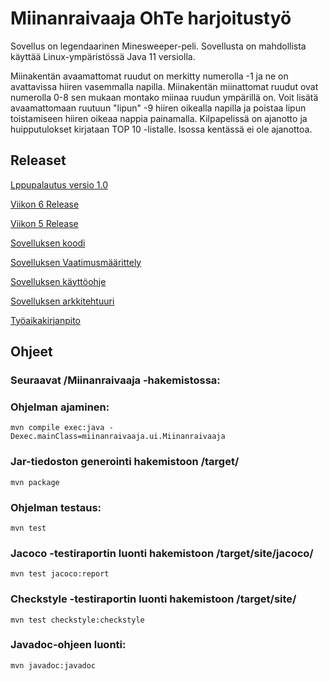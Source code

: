 # Miinanraivaaja OhTe harjoitustyö

Sovellus on legendaarinen Minesweeper-peli. Sovellusta on mahdollista käyttää Linux-ympäristössä Java 11 versiolla. 

Miinakentän avaamattomat ruudut on merkitty numerolla -1 ja ne on avattavissa hiiren vasemmalla napilla. Miinakentän miinattomat ruudut ovat numerolla 0-8 sen mukaan montako miinaa ruudun ympärillä on. Voit lisätä avaamattomaan ruutuun "lipun" -9 hiiren oikealla napilla ja poistaa lipun toistamiseen hiiren oikeaa nappia painamalla. Kilpapelissä on ajanotto ja huipputulokset kirjataan TOP 10 -listalle. Isossa kentässä ei ole ajanottoa. 

## Releaset
[Lppupalautus versio 1.0](https://github.com/Ri-mode/ot_harkka/releases/tag/Loppupalautus)

[Viikon 6 Release](https://github.com/Ri-mode/ot_harkka/releases/tag/viikko6)

[Viikon 5 Release](https://github.com/Ri-mode/ot_harkka/releases/tag/viikko5)

[Sovelluksen koodi](https://github.com/Ri-mode/ot_harkka/tree/master/Miinanraivaaja)

[Sovelluksen Vaatimusmäärittely](https://github.com/Ri-mode/ot_harkka/blob/master/dokumentointi/vaatimusmaarittely.md)

[Sovelluksen käyttöohje](https://github.com/Ri-mode/ot_harkka/blob/master/dokumentointi/kayttoohje.md)

[Sovelluksen arkkitehtuuri](https://github.com/Ri-mode/ot_harkka/blob/master/dokumentointi/arkkitehtuuri.md)

[Työaikakirjanpito](https://github.com/Ri-mode/ot_harkka/blob/master/dokumentointi/tuntikirjanpito.md)

## Ohjeet
### Seuraavat /Miinanraivaaja -hakemistossa:

### Ohjelman ajaminen:

```
mvn compile exec:java -Dexec.mainClass=miinanraivaaja.ui.Miinanraivaaja
```
### Jar-tiedoston generointi hakemistoon /target/

```
mvn package
```
### Ohjelman testaus:
```
mvn test
```
### Jacoco -testiraportin luonti hakemistoon /target/site/jacoco/
```
mvn test jacoco:report
```
### Checkstyle -testiraportin luonti hakemistoon /target/site/
```
mvn test checkstyle:checkstyle
```
### Javadoc-ohjeen luonti:
```
mvn javadoc:javadoc
```
